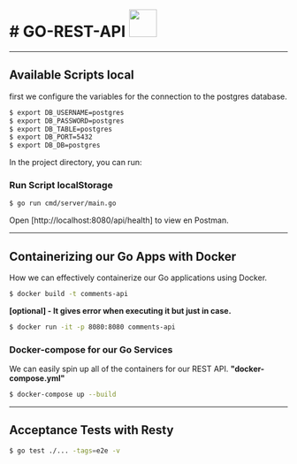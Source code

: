  #  # GO-REST-API  <img src="https://i.pinimg.com/originals/e4/97/e9/e497e9cfa0c8d4c0bfd78c2c508c6f09.gif" width="50">    
---
## Available Scripts local

first we configure the variables for the connection to the postgres database.

```sh
$ export DB_USERNAME=postgres
$ export DB_PASSWORD=postgres
$ export DB_TABLE=postgres
$ export DB_PORT=5432
$ export DB_DB=postgres
```
In the project directory, you can run:

### Run Script localStorage 

```sh
$ go run cmd/server/main.go
```
Open [http://localhost:8080/api/health] to view en Postman.
____

## Containerizing our Go Apps with Docker

How we can effectively containerize our Go applications using Docker.

```sh
$ docker build -t comments-api
```
**[optional] - It gives error when executing it but just in case.**

```sh
$ docker run -it -p 8080:8080 comments-api
```
### Docker-compose for our Go Services
We can easily spin up all of the containers for our REST API. **"docker-compose.yml"**

```sh
$ docker-compose up --build
```

---
## Acceptance Tests with Resty

```sh
$ go test ./... -tags=e2e -v
```



















